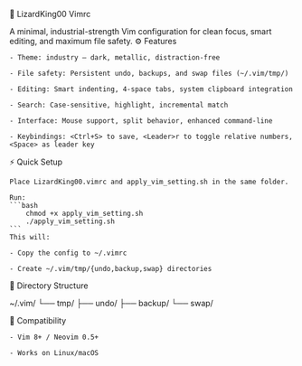 🦎 LizardKing00 Vimrc

A minimal, industrial-strength Vim configuration for clean focus, smart editing, and maximum file safety.
⚙️ Features

    - Theme: industry — dark, metallic, distraction-free

    - File safety: Persistent undo, backups, and swap files (~/.vim/tmp/)

    - Editing: Smart indenting, 4-space tabs, system clipboard integration

    - Search: Case-sensitive, highlight, incremental match

    - Interface: Mouse support, split behavior, enhanced command-line

    - Keybindings: <Ctrl+S> to save, <Leader>r to toggle relative numbers, <Space> as leader key

⚡ Quick Setup

    Place LizardKing00.vimrc and apply_vim_setting.sh in the same folder.

    Run:
    ```bash
        chmod +x apply_vim_setting.sh
        ./apply_vim_setting.sh
    ```
    This will:

    - Copy the config to ~/.vimrc

    - Create ~/.vim/tmp/{undo,backup,swap} directories

📁 Directory Structure

~/.vim/
└── tmp/
    ├── undo/
    ├── backup/
    └── swap/

🐍 Compatibility

    - Vim 8+ / Neovim 0.5+

    - Works on Linux/macOS
